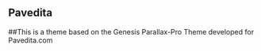 ## Pavedita

##This is a theme based on the Genesis Parallax-Pro Theme developed for Pavedita.com 

